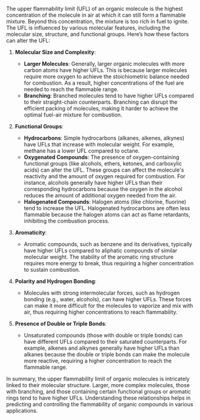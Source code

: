 The upper flammability limit (UFL) of an organic molecule is the highest concentration of the molecule in air at which it can still form a flammable mixture. Beyond this concentration, the mixture is too rich in fuel to ignite. The UFL is influenced by various molecular features, including the molecular size, structure, and functional groups. Here’s how these factors can alter the UFL:

1. **Molecular Size and Complexity**:
   - **Larger Molecules**: Generally, larger organic molecules with more carbon atoms have higher UFLs. This is because larger molecules require more oxygen to achieve the stoichiometric balance needed for combustion. As a result, higher concentrations of the fuel are needed to reach the flammable range.
   - **Branching**: Branched molecules tend to have higher UFLs compared to their straight-chain counterparts. Branching can disrupt the efficient packing of molecules, making it harder to achieve the optimal fuel-air mixture for combustion.

2. **Functional Groups**:
   - **Hydrocarbons**: Simple hydrocarbons (alkanes, alkenes, alkynes) have UFLs that increase with molecular weight. For example, methane has a lower UFL compared to octane.
   - **Oxygenated Compounds**: The presence of oxygen-containing functional groups (like alcohols, ethers, ketones, and carboxylic acids) can alter the UFL. These groups can affect the molecule's reactivity and the amount of oxygen required for combustion. For instance, alcohols generally have higher UFLs than their corresponding hydrocarbons because the oxygen in the alcohol reduces the amount of additional oxygen needed from the air.
   - **Halogenated Compounds**: Halogen atoms (like chlorine, fluorine) tend to increase the UFL. Halogenated hydrocarbons are often less flammable because the halogen atoms can act as flame retardants, inhibiting the combustion process.

3. **Aromaticity**:
   - Aromatic compounds, such as benzene and its derivatives, typically have higher UFLs compared to aliphatic compounds of similar molecular weight. The stability of the aromatic ring structure requires more energy to break, thus requiring a higher concentration to sustain combustion.

4. **Polarity and Hydrogen Bonding**:
   - Molecules with strong intermolecular forces, such as hydrogen bonding (e.g., water, alcohols), can have higher UFLs. These forces can make it more difficult for the molecules to vaporize and mix with air, thus requiring higher concentrations to reach flammability.

5. **Presence of Double or Triple Bonds**:
   - Unsaturated compounds (those with double or triple bonds) can have different UFLs compared to their saturated counterparts. For example, alkenes and alkynes generally have higher UFLs than alkanes because the double or triple bonds can make the molecule more reactive, requiring a higher concentration to reach the flammable range.

In summary, the upper flammability limit of organic molecules is intricately linked to their molecular structure. Larger, more complex molecules, those with branching, and those containing certain functional groups or aromatic rings tend to have higher UFLs. Understanding these relationships helps in predicting and controlling the flammability of organic compounds in various applications.